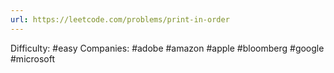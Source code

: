 ```yaml
---
url: https://leetcode.com/problems/print-in-order
---
```


Difficulty: #easy
Companies: #adobe #amazon #apple #bloomberg #google #microsoft